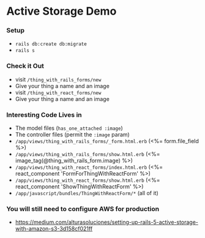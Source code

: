 # Active Storage Demo

### Setup

* `rails db:create db:migrate`
* `rails s`

### Check it Out

* visit `/thing_with_rails_forms/new`
* Give your thing a name and an image
* visit `/thing_with_react_forms/new`
* Give your thing a name and an image

### Interesting Code Lives in

* The model files (`has_one_attached :image`)
* The controller files (permit the `:image` param)
* `/app/views/thing_with_rails_forms/_form.html.erb` (<%= form.file_field %>)
* `/app/views/thing_with_rails_forms/show.html.erb` (<%= image_tag(@thing_with_rails_form.image) %>)
* `/app/views/thing_with_react_forms/index.html.erb` (<%= react_component 'FormForThingWithReactForm' %>)
* `/app/views/thing_with_react_forms/show.html.erb` (<%= react_component 'ShowThingWithReactForm' %>)
* `/app/javascript/bundles/ThingWithReactForm/*` (all of it)

### You will still need to configure AWS for production

* https://medium.com/alturasoluciones/setting-up-rails-5-active-storage-with-amazon-s3-3d158cf021ff
